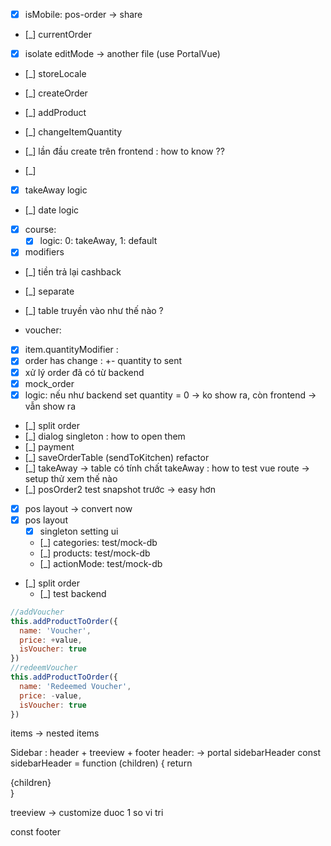 * [x] isMobile: pos-order -> share
* [_] currentOrder

* [x] isolate editMode -> another file (use PortalVue)
* [_] storeLocale

* [_] createOrder
* [_] addProduct
* [_] changeItemQuantity
* [_] lần đầu create trên frontend : how to know ??
* [_]

* [x] takeAway logic
* [_] date logic
* [x] course:
    * [x] logic: 0: takeAway, 1: default
* [x] modifiers
* [_] tiền trả lại cashback
* [_] separate

* [_] table truyền vào như thế nào ?
* voucher:
* [x] item.quantityModifier : 
* [x] order has change : +- quantity to sent
* [x] xử lý order đã có từ backend
* [x] mock_order 
* [x] logic: nếu như backend set quantity = 0 -> ko show ra, còn frontend -> vẫn show ra
* [_] split order
* [_] dialog singleton : how to open them
* [_] payment
* [_] saveOrderTable (sendToKitchen) refactor
* [_] takeAway -> table có tính chất takeAway : how to test vue route -> setup thử xem thế nào
* [_] posOrder2 test snapshot trước -> easy hơn
* [x] pos layout -> convert now
* [x] pos layout
  * [x] singleton setting ui
  * [_] categories: test/mock-db
  * [_] products: test/mock-db
  * [_] actionMode: test/mock-db
* [_] split order
  * [_] test backend


```jsx
//addVoucher
this.addProductToOrder({
  name: 'Voucher',
  price: +value,
  isVoucher: true
})
//redeemVoucher
this.addProductToOrder({
  name: 'Redeemed Voucher',
  price: -value,
  isVoucher: true
})
```


items -> nested items

Sidebar : header + treeview + footer
header: -> portal sidebarHeader
const sidebarHeader = function (children) {
  return <div>{children}</div>
}

treeview -> customize duoc 1 so vi tri

const footer  
